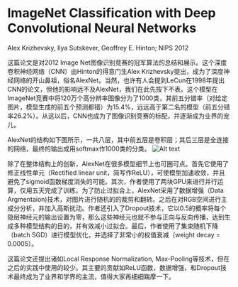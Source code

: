 # ImageNet Classification with Deep Convolutional Neural Networks #
Alex Krizhevsky, Ilya Sutskever, Geoffrey E. Hinton; NIPS 2012

这篇论文是对2012 Image Net图像识别竞赛的冠军算法的总结和展示。这个深度卷积神经网络（CNN）由Hinton的得意门生Alex Krizhevsky提出，成为了深度神经网络的开山鼻祖，俗名AlexNet。当然，也许有人会提到LeCun在1998年提出CNN的论文，但他的影响远不及AlexNet，我们在此先按下不表。这个模型在ImageNet竞赛中将120万个高分辨率图像分为了1000类，其前五分错率（对给定图片，模型生成的前五个预测都错）为15.4%，远远高于第二名的模型（前五分错率26.2%）。从这以后，CNN也成为了图像识别竞赛的标配，并逐渐成为业界的宠儿。

AlexNet的结构如下图所示，一共八层，其中前五层是卷积层；其后三层是全连接的网络，最终的输出成用softmax作1000类的分类。
![Alt text](neural_language_model.png)

除了在整体结构上的创新，AlexNet在很多模型细节上也可圈可点。首先它使用了修正线性单元（Rectified linear unit，简写作ReLU），可使模型加速收敛，并且避免了sigmoid函数梯度消失的可能。其次，作者使用了两块GPU来进行并行运算，仅用五天完成了训练。为了防止过拟合上，AlexNet采用了数据增强（Data Argmentaion)技术，对图片进行随机的的裁剪和翻转。之后在对RGB空间进行主成分分析，并加入高斯扰动。作者还引入了Dropout技术，它以0.5的概率将每个隐层神经元的输出设置为零，那么这些神经元也就不参与正向与反向传播，达到生成多种模型结构的目的，并有效减小过拟合。最后，作者使用了集束随机下降（batch SGD）进行模型优化，并选择了非常小的权值衰减（weight decay = 0.0005）。

这篇论文还提出诸如Local Response Normalization, Max-Pooling等技术，但在之后的实践中使用的较少。其主要的贡献如ReLU函数，数据增强，和Dropout技术最终成为了业界和学界的主流，值得大家再细细踹摩一下。
